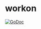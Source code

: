 # workon

[![GoDoc](https://godoc.org/github.com/perillo/workon?status.svg)](http://godoc.org/github.com/perillo/workon)
